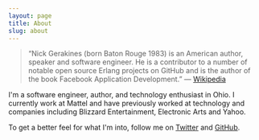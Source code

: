 ```yaml
---
layout: page
title: About
slug: about
---
```


<blockquote><p>
&#8220;Nick Gerakines (born Baton Rouge 1983) is an American author, speaker and software engineer. He is a contributor to a number of notable open source Erlang projects on GitHub and is the author of the book Facebook Application Development.&#8221; &#8212; <a href="http://en.wikipedia.org/wiki/Nick_Gerakines">Wikipedia</a></p>
 </blockquote>

I'm a software engineer, author, and technology enthusiast in Ohio. I currently work at Mattel and have previously worked at technology and  companies including Blizzard Entertainment, Electronic Arts and Yahoo.

To get a better feel for what I'm into, follow me on <a href="http://twitter.com/ngerakines">Twitter</a> and <a href="http://github.com/ngerakines">GitHub</a>.
